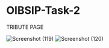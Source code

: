 # OIBSIP-Task-2

TRIBUTE PAGE

![Screenshot (119)](https://github.com/Parthibkumardas/OIBSIP-Task-2/assets/152476628/1e0840e7-7644-40df-becb-a8ebd119ef7c)
![Screenshot (120)](https://github.com/Parthibkumardas/OIBSIP-Task-2/assets/152476628/7d7fa785-9937-4947-9094-9cba0a48f994)
